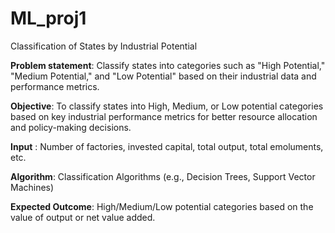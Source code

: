 # ML_proj1
Classification of States by Industrial Potential

**Problem statement**: 
Classify states into categories such as "High Potential," "Medium Potential," and "Low Potential" based on their industrial data and performance metrics.

**Objective**: 
To classify states into High, Medium, or Low potential categories based on key industrial performance metrics for better resource allocation and policy-making decisions.

**Input** :
Number of factories, invested capital, total output, total emoluments, etc.

**Algorithm**:
Classification Algorithms (e.g., Decision Trees, Support Vector Machines)

**Expected Outcome**:
High/Medium/Low potential categories based on the value of output or net value added.

